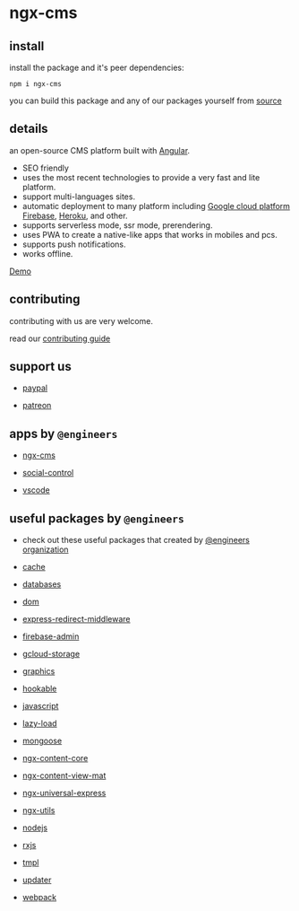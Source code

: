 # ngx-cms

## install

install the package and it's peer dependencies:

```
npm i ngx-cms
```

you can build this package and any of our packages yourself from [source](https://github.com/eng-dibo/dibo/tree/main/packages)

## details

an open-source CMS platform built with [Angular](https://angular.io/).

- SEO friendly
- uses the most recent technologies to provide a very fast and lite platform.
- support multi-languages sites.
- automatic deployment to many platform including [Google cloud platform](cloud.google.com) [Firebase](firebase.google.com), [Heroku](heroku.com), and other.
- supports serverless mode, ssr mode, prerendering.
- uses PWA to create a native-like apps that works in mobiles and pcs.
- supports push notifications.
- works offline.

[Demo](https://www.almogtama3.com)

## contributing

contributing with us are very welcome.

read our [contributing guide](https://github.com/eng-dibo/dibo/blob/main/CONTRIBUTING.md)

## support us

- [paypal](https://paypal.me/group99001)

- [patreon](https://www.patreon.com/GoogleDev)

## apps by `@engineers`

- [ngx-cms](https://github.com/eng-dibo/dibo/tree/main/projects/ngx-cms)

- [social-control](https://github.com/eng-dibo/dibo/tree/main/projects/social-control)

- [vscode](https://github.com/eng-dibo/dibo/tree/main/projects/vscode)

## useful packages by `@engineers`

- check out these useful packages that created by [@engineers organization](https://www.npmjs.com/org/engineers)

- [cache](https://www.npmjs.com/package/@engineers/cache)

- [databases](https://www.npmjs.com/package/@engineers/databases)

- [dom](https://www.npmjs.com/package/@engineers/dom)

- [express-redirect-middleware](https://www.npmjs.com/package/@engineers/express-redirect-middleware)

- [firebase-admin](https://www.npmjs.com/package/@engineers/firebase-admin)

- [gcloud-storage](https://www.npmjs.com/package/@engineers/gcloud-storage)

- [graphics](https://www.npmjs.com/package/@engineers/graphics)

- [hookable](https://www.npmjs.com/package/@engineers/hookable)

- [javascript](https://www.npmjs.com/package/@engineers/javascript)

- [lazy-load](https://www.npmjs.com/package/@engineers/lazy-load)

- [mongoose](https://www.npmjs.com/package/@engineers/mongoose)

- [ngx-content-core](https://www.npmjs.com/package/@engineers/ngx-content-core)

- [ngx-content-view-mat](https://www.npmjs.com/package/@engineers/ngx-content-view-mat)

- [ngx-universal-express](https://www.npmjs.com/package/@engineers/ngx-universal-express)

- [ngx-utils](https://www.npmjs.com/package/@engineers/ngx-utils)

- [nodejs](https://www.npmjs.com/package/@engineers/nodejs)

- [rxjs](https://www.npmjs.com/package/@engineers/rxjs)

- [tmpl](https://www.npmjs.com/package/@engineers/tmpl)

- [updater](https://www.npmjs.com/package/@engineers/updater)

- [webpack](https://www.npmjs.com/package/@engineers/webpack)
